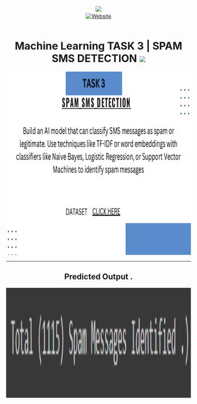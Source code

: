 <div id="header" align="center">
  <a href="https://www.codsoft.in/internships">
    <img src="https://github.com/user-attachments/assets/08ed2cbc-1be6-4690-a6c1-49a98a9787d6" width="100"/>
  </a><br>
    <a href="https://www.linkedin.com/posts/aayush-kantak_skillsbuild-elearning-entrylevelpositions-activity-7208417643400224769-xE3j?utm_source=share&utm_medium=member_android">
      <img src="https://img.shields.io/badge/Blog-blue?logo=dependabot" alt="Website"/>
  </a><br>
        <img src="https://komarev.com/ghpvc/?username=aysh01&style=flat-square&color=blue" alt=""/>
<h1>
  Machine Learning TASK 3 | SPAM SMS DETECTION
  <img src="https://media.giphy.com/media/hvRJCLFzcasrR4ia7z/giphy.gif" width="30px"/>
</h1>
    <div align="center">
  <img src="https://github.com/aysh01/CODSOFT-ML/blob/main/Level%203/ML.png" width="800" height="500"/></a><br>
      <hr>
            <h2>Predicted Output .</h2>
      <img src="https://github.com/aysh01/CODSOFT-ML/blob/main/Level%203/Screenshot%202024-08-19%20172500.png" width="800" height="300"/>
</div>
</div>
